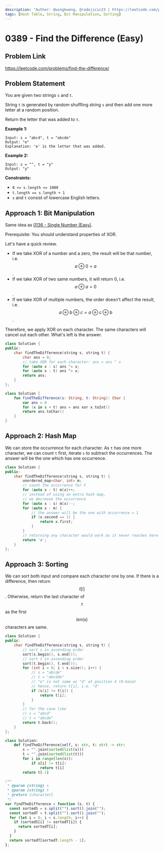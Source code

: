 ```yaml
---
description: "Author: @wingkwong, @radojicic23 | https://leetcode.com/problems/find-the-difference/"
tags: [Hash Table, String, Bit Manipulation, Sorting]
---
```


# 0389 - Find the Difference (Easy)

## Problem Link

https://leetcode.com/problems/find-the-difference/

## Problem Statement

You are given two strings `s` and `t`.

String `t` is generated by random shuffling string `s` and then add one more letter at a random position.

Return the letter that was added to `t`.

**Example 1:**

```
Input: s = "abcd", t = "abcde"
Output: "e"
Explanation: 'e' is the letter that was added.
```

**Example 2:**

```
Input: s = "", t = "y"
Output: "y"
```

**Constraints:**

- `0 <= s.length <= 1000`
- `t.length == s.length + 1`
- `s` and `t` consist of lowercase English letters.

## Approach 1: Bit Manipulation

Same idea as [0136 - Single Number (Easy)](../0100-0199/single-number-easy).

Prerequisite: You should understand properties of XOR.

Let's have a quick review.

- If we take XOR of a number and a zero, the result will be that number, i.e. $$a \oplus 0 = a$$.
- If we take XOR of two same numbers, it will return 0, i.e. $$a \oplus a = 0$$.
- If we take XOR of multiple numbers, the order doesn't affect the result, i.e. $$a \oplus b \oplus c = a \oplus c \oplus b$$.

Therefore, we apply XOR on each character. The same characters will cancel out each other. What's left is the answer.

<Tabs>
<TabItem value="cpp" label="C++">
<SolutionAuthor name="@wingkwong"/>

```cpp
class Solution {
public:
    char findTheDifference(string s, string t) {
        char ans = 0;
        // take XOR for each character: ans = ans ^ x
        for (auto x : s) ans ^= x;
        for (auto x : t) ans ^= x;
        return ans;
    }
};
```

</TabItem>

<TabItem value="kotlin" label="Kotlin">
<SolutionAuthor name="@wingkwong"/>

```kt
class Solution {
    fun findTheDifference(s: String, t: String): Char {
        var ans = 0
        for (x in s + t) ans = ans xor x.toInt()
        return ans.toChar()
    }
}
```

</TabItem>
</Tabs>

## Approach 2: Hash Map

We can store the occurrence for each character. As `t` has one more character, we can count `t` first, iterate `s` to subtract the occurrences. The answer will be the one which has one occurrence.

<Tabs>
<TabItem value="cpp" label="C++">
<SolutionAuthor name="@wingkwong"/>

```cpp
class Solution {
public:
    char findTheDifference(string s, string t) {
        unordered_map<char, int> m;
        // count the occurrence for t
        for (auto x : t) m[x]++;
        // instead of using an extra hash map,
        // we decrease the occurrence
        for (auto x : s) m[x]--;
        for (auto x : m) {
            // the answer will be the one with occurrence = 1
            if (x.second == 1) {
                return x.first;
            }
        }
        // returning any character would work as it never reaches here
        return 'a';
    }
};
```

</TabItem>
</Tabs>

## Approach 3: Sorting

We can sort both input and compare each character one by one. If there is a difference, then return $$t[i]$$. Otherwise, return the last character of $$t$$ as the first $$len(s)$$ characters are same.

<Tabs>
<TabItem value="cpp" label="C++">
<SolutionAuthor name="@wingkwong"/>

```cpp
class Solution {
public:
    char findTheDifference(string s, string t) {
        // sort s in ascending order
        sort(s.begin(), s.end());
        // sort t in ascending order
        sort(t.begin(), t.end());
        for (int i = 0; i < s.size(); i++) {
            // s = "abcde"
            // t = "abcdde"
            // "e" is not same as "d" at position 4 (0-base)
            // hence, return t[i], i.e. "d"
            if (s[i] != t[i]) {
                return t[i];
            }
        }
        // for the case like
        // s = "abcd"
        // t = "abcde"
        return t.back();
    }
};
```

</TabItem>

<TabItem value="py" label="Python">
<SolutionAuthor name="@radojicic23"/>

```py
class Solution:
    def findTheDifference(self, s: str, t: str) -> str:
        s = "".join(sorted(list(s)))
        t = "".join(sorted(list(t)))
        for i in range(len(s)):
            if s[i] != t[i]:
                return t[i]
        return t[-1]
```

</TabItem>

<TabItem value="js" label="JavaScript">
<SolutionAuthor name="@radojicic23"/>

```js
/**
 * @param {string} s
 * @param {string} t
 * @return {character}
 */
var findTheDifference = function (s, t) {
  const sortedS = s.split("").sort().join("");
  const sortedT = t.split("").sort().join("");
  for (let i = 0; i < s.length; i++) {
    if (sortedS[i] != sortedT[i]) {
      return sortedT[i];
    }
  }
  return sortedT[sortedT.length - 1];
};
```

</TabItem>
</Tabs>
